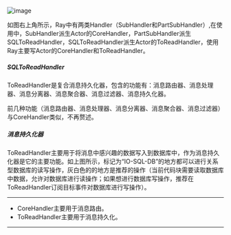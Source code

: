![image](https://note.youdao.com/yws/api/personal/file/4BC3080DF87B49D4976D156F91B9A734?method=download&shareKey=eec79b78ea3d87e0031c7804e0f0b78d)

如图右上角所示，Ray中有两类Handler（SubHandler和PartSubHandler）,在使用中，SubHandler派生Actor的CoreHandler，PartSubHandler派生SQLToReadHandler，SQLToReadHandler派生Actor的ToReadHandler，使用Ray主要写Actor的CoreHandler和ToReadHandler。

##### SQLToReadHandler

ToReadHandler是复合消息持久化器，包含的功能有：消息路由器、消息处理器、消息分离器、消息聚合器、消息过滤器、消息持久化器。

前几种功能（消息路由器、消息处理器、消息分离器、消息聚合器、消息过滤器）与CoreHandler类似，不再赘述。

##### 消息持久化器

ToReadHandler主要用于将消息中感兴趣的数据写入到数据库中，作为消息持久化器是它的主要功能。如上图所示，标记为“IO-SQL-DB”的地方都可以进行关系型数据库的读写操作，灰白色的的地方是推荐的操作（当前代码块需要读取数据库中数据，允许对数据库进行读操作；如果想进行数据库写操作，推荐在ToReadHandler订阅目标事件对数据库进行写操作）。

---
- CoreHandler主要用于消息路由。
- ToReadHandler主要用于消息持久化。
---
